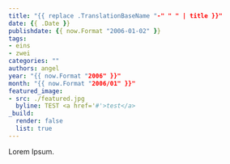 ```yaml
---
title: "{{ replace .TranslationBaseName "-" " " | title }}"
date: {{ .Date }}
publishdate: {{ now.Format "2006-01-02" }}
tags:
- eins
- zwei
categories: ""
authors: angel
year: "{{ now.Format "2006" }}"
month: "{{ now.Format "2006/01" }}"
featured_image:
- src: ./featured.jpg
  byline: TEST <a href='#'>test</a>
_build:
  render: false
  list: true
---
```


<!-- Konsole: hugo new --kind quote-bundle articles/my-quote -->

Lorem Ipsum.